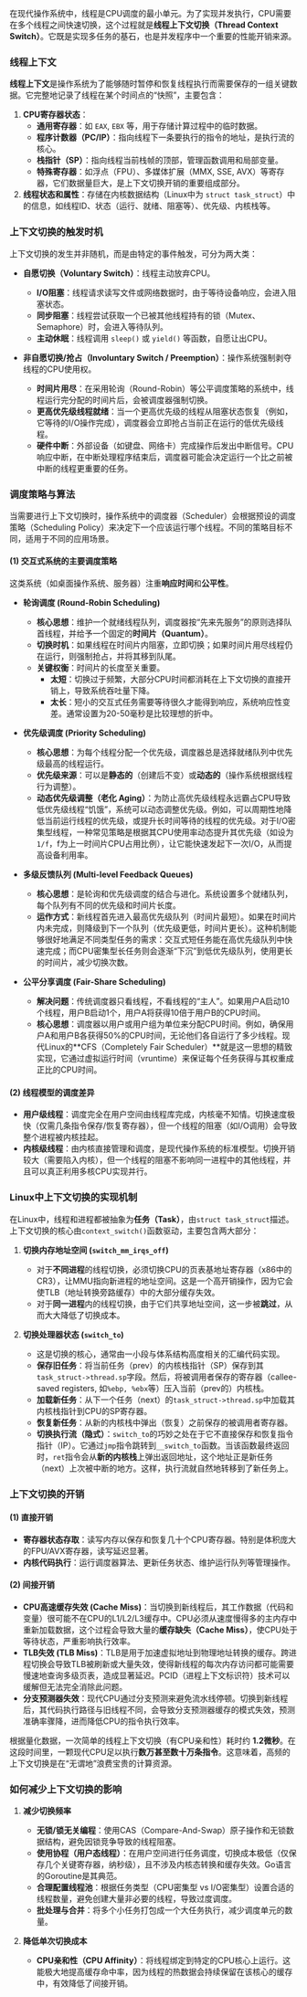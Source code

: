 
在现代操作系统中，线程是CPU调度的最小单元。为了实现并发执行，CPU需要在多个线程之间快速切换，这个过程就是**线程上下文切换（Thread Context Switch）**。它既是实现多任务的基石，也是并发程序中一个重要的性能开销来源。

### 线程上下文

**线程上下文**是操作系统为了能够随时暂停和恢复线程执行而需要保存的一组关键数据。它完整地记录了线程在某个时间点的“快照”，主要包含：

1.  **CPU寄存器状态**：
    *   **通用寄存器**：如 `EAX`, `EBX` 等，用于存储计算过程中的临时数据。
    *   **程序计数器（PC/IP）**：指向线程下一条要执行的指令的地址，是执行流的核心。
    *   **栈指针（SP）**：指向线程当前栈帧的顶部，管理函数调用和局部变量。
    *   **特殊寄存器**：如浮点（FPU）、多媒体扩展（MMX, SSE, AVX）等寄存器，它们数据量巨大，是上下文切换开销的重要组成部分。
2.  **线程状态和属性**：存储在内核数据结构（Linux中为 `struct task_struct`）中的信息，如线程ID、状态（运行、就绪、阻塞等）、优先级、内核栈等。

### 上下文切换的触发时机

上下文切换的发生并非随机，而是由特定的事件触发，可分为两大类：

*   **自愿切换（Voluntary Switch）**：线程主动放弃CPU。
    *   **I/O阻塞**：线程请求读写文件或网络数据时，由于等待设备响应，会进入阻塞状态。
    *   **同步阻塞**：线程尝试获取一个已被其他线程持有的锁（Mutex、Semaphore）时，会进入等待队列。
    *   **主动休眠**：线程调用 `sleep()` 或 `yield()` 等函数，自愿让出CPU。

*   **非自愿切换/抢占（Involuntary Switch / Preemption）**：操作系统强制剥夺线程的CPU使用权。
    *   **时间片用尽**：在采用轮询（Round-Robin）等公平调度策略的系统中，线程运行完分配的时间片后，会被调度器强制切换。
    *   **更高优先级线程就绪**：当一个更高优先级的线程从阻塞状态恢复（例如，它等待的I/O操作完成），调度器会立即抢占当前正在运行的低优先级线程。
    *   **硬件中断**：外部设备（如键盘、网络卡）完成操作后发出中断信号。CPU响应中断，在中断处理程序结束后，调度器可能会决定运行一个比之前被中断的线程更重要的任务。

### 调度策略与算法

当需要进行上下文切换时，操作系统中的调度器（Scheduler）会根据预设的调度策略（Scheduling Policy）来决定下一个应该运行哪个线程。不同的策略目标不同，适用于不同的应用场景。

#### (1) 交互式系统的主要调度策略

这类系统（如桌面操作系统、服务器）注重**响应时间**和**公平性**。

*   **轮询调度 (Round-Robin Scheduling)**
    *   **核心思想**：维护一个就绪线程队列，调度器按“先来先服务”的原则选择队首线程，并给予一个固定的**时间片（Quantum）**。
    *   **切换时机**：如果线程在时间片内阻塞，立即切换；如果时间片用尽线程仍在运行，则强制抢占，并将其移到队尾。
    *   **关键权衡**：时间片的长度至关重要。
        *   **太短**：切换过于频繁，大部分CPU时间都消耗在上下文切换的直接开销上，导致系统吞吐量下降。
        *   **太长**：短小的交互式任务需要等待很久才能得到响应，系统响应性变差。通常设置为20-50毫秒是比较理想的折中。

*   **优先级调度 (Priority Scheduling)**
    *   **核心思想**：为每个线程分配一个优先级，调度器总是选择就绪队列中优先级最高的线程运行。
    *   **优先级来源**：可以是**静态的**（创建后不变）或**动态的**（操作系统根据线程行为调整）。
    *   **动态优先级调整（老化 Aging）**：为防止高优先级线程永远霸占CPU导致低优先级线程“饥饿”，系统可以动态调整优先级。例如，可以周期性地降低当前运行线程的优先级，或提升长时间等待的线程的优先级。对于I/O密集型线程，一种常见策略是根据其CPU使用率动态提升其优先级（如设为 `1/f`，f为上一时间片CPU占用比例），让它能快速发起下一次I/O，从而提高设备利用率。

*   **多级反馈队列 (Multi-level Feedback Queues)**
    *   **核心思想**：是轮询和优先级调度的结合与进化。系统设置多个就绪队列，每个队列有不同的优先级和时间片长度。
    *   **运作方式**：新线程首先进入最高优先级队列（时间片最短）。如果在时间片内未完成，则降级到下一个队列（优先级更低，时间片更长）。这种机制能够很好地满足不同类型任务的需求：交互式短任务能在高优先级队列中快速完成；而CPU密集型长任务则会逐渐“下沉”到低优先级队列，使用更长的时间片，减少切换次数。

*   **公平分享调度 (Fair-Share Scheduling)**
    *   **解决问题**：传统调度器只看线程，不看线程的“主人”。如果用户A启动10个线程，用户B启动1个，用户A将获得10倍于用户B的CPU时间。
    *   **核心思想**：调度器以用户或用户组为单位来分配CPU时间。例如，确保用户A和用户B各获得50%的CPU时间，无论他们各自运行了多少线程。现代Linux的**CFS（Completely Fair Scheduler）**就是这一思想的精致实现，它通过虚拟运行时间（vruntime）来保证每个任务获得与其权重成正比的CPU时间。

#### (2) 线程模型的调度差异

*   **用户级线程**：调度完全在用户空间由线程库完成，内核毫不知情。切换速度极快（仅需几条指令保存/恢复寄存器），但一个线程的阻塞（如I/O调用）会导致整个进程被内核挂起。
*   **内核级线程**：由内核直接管理和调度，是现代操作系统的标准模型。切换开销较大（需要陷入内核），但一个线程的阻塞不影响同一进程中的其他线程，并且可以真正利用多核CPU实现并行。

### Linux中上下文切换的实现机制

在Linux中，线程和进程都被抽象为**任务（Task）**，由`struct task_struct`描述。上下文切换的核心由`context_switch()`函数驱动，主要包含两大部分：

1.  **切换内存地址空间 (`switch_mm_irqs_off`)**
    *   对于**不同进程**的线程切换，必须切换CPU的页表基地址寄存器（x86中的CR3），让MMU指向新进程的地址空间。这是一个高开销操作，因为它会使TLB（地址转换旁路缓存）中的大部分缓存失效。
    *   对于**同一进程**内的线程切换，由于它们共享地址空间，这一步被**跳过**，从而大大降低了切换成本。

2.  **切换处理器状态 (`switch_to`)**
    *   这是切换的核心，通常由一小段与体系结构高度相关的汇编代码实现。
    *   **保存旧任务**：将当前任务（prev）的内核栈指针（SP）保存到其`task_struct->thread.sp`字段。然后，将被调用者保存的寄存器（callee-saved registers, 如`%ebp, %ebx`等）压入当前（prev的）内核栈。
    *   **加载新任务**：从下一个任务（next）的`task_struct->thread.sp`中加载其内核栈指针到CPU的SP寄存器。
    *   **恢复新任务**：从新的内核栈中弹出（恢复）之前保存的被调用者寄存器。
    *   **切换执行流（隐式）**：`switch_to`的巧妙之处在于它不直接保存和恢复指令指针（IP）。它通过`jmp`指令跳转到`__switch_to`函数。当该函数最终返回时，`ret`指令会从**新的内核栈**上弹出返回地址，这个地址正是新任务（next）上次被中断的地方。这样，执行流就自然地转移到了新任务上。

### 上下文切换的开销

#### (1) 直接开销
*   **寄存器状态存取**：读写内存以保存和恢复几十个CPU寄存器。特别是体积庞大的FPU/AVX寄存器，读写延迟显著。
*   **内核代码执行**：运行调度器算法、更新任务状态、维护运行队列等管理操作。

#### (2) 间接开销
*   **CPU高速缓存失效 (Cache Miss)**：当切换到新线程后，其工作数据（代码和变量）很可能不在CPU的L1/L2/L3缓存中。CPU必须从速度慢得多的主内存中重新加载数据，这个过程会导致大量的**缓存缺失（Cache Miss）**，使CPU处于等待状态，严重影响执行效率。
*   **TLB失效 (TLB Miss)**：TLB是用于加速虚拟地址到物理地址转换的缓存。跨进程切换会导致TLB被刷新或大量失效，使得新线程的每次内存访问都可能需要慢速地查询多级页表，造成显著延迟。PCID（进程上下文标识符）技术可以缓解但无法完全消除此问题。
*   **分支预测器失效**：现代CPU通过分支预测来避免流水线停顿。切换到新线程后，其代码执行路径与旧线程不同，会导致分支预测器缓存的模式失效，预测准确率骤降，进而降低CPU的指令执行效率。

根据量化数据，一次简单的线程上下文切换（有CPU亲和性）耗时约 **1.2微秒**。在这段时间里，一颗现代CPU足以执行**数万甚至数十万条指令**。这意味着，高频的上下文切换是在“无谓地”浪费宝贵的计算资源。

### 如何减少上下文切换的影响

1.  **减少切换频率**
    *   **无锁/锁无关编程**：使用CAS（Compare-And-Swap）原子操作和无锁数据结构，避免因锁竞争导致的线程阻塞。
    *   **使用协程（用户态线程）**：在用户空间进行任务调度，切换成本极低（仅保存几个关键寄存器，纳秒级），且不涉及内核态转换和缓存失效。Go语言的Goroutine是其典范。
    *   **合理配置线程池**：根据任务类型（CPU密集型 vs I/O密集型）设置合适的线程数量，避免创建大量非必要的线程，导致过度调度。
    *   **批处理与合并**：将多个小任务打包成一个大任务执行，减少调度单元的数量。

2.  **降低单次切换成本**
    *   **CPU亲和性（CPU Affinity）**：将线程绑定到特定的CPU核心上运行。这能极大地提高缓存命中率，因为线程的热数据会持续保留在该核心的缓存中，有效降低了间接开销。
